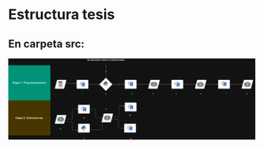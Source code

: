 
# Estructura tesis
## En carpeta src: 



<img src="docs/images/tesis.drawio.png" alt="Tesis Diagram" width="500"/>






